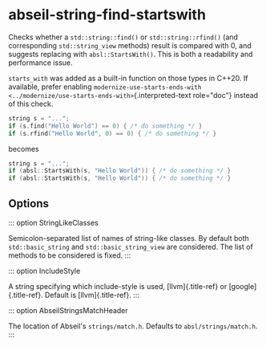# abseil-string-find-startswith

Checks whether a `std::string::find()` or `std::string::rfind()` (and
corresponding `std::string_view` methods) result is compared with 0, and
suggests replacing with `absl::StartsWith()`. This is both a readability
and performance issue.

`starts_with` was added as a built-in function on those types in C++20.
If available, prefer enabling `modernize-use-starts-ends-with
<../modernize/use-starts-ends-with>`{.interpreted-text role="doc"}
instead of this check.

```c++
string s = "...";
if (s.find("Hello World") == 0) { /* do something */ }
if (s.rfind("Hello World", 0) == 0) { /* do something */ }
```

becomes

```c++
string s = "...";
if (absl::StartsWith(s, "Hello World")) { /* do something */ }
if (absl::StartsWith(s, "Hello World")) { /* do something */ }
```

## Options

::: option
StringLikeClasses

Semicolon-separated list of names of string-like classes. By default
both `std::basic_string` and `std::basic_string_view` are considered.
The list of methods to be considered is fixed.
:::

::: option
IncludeStyle

A string specifying which include-style is used, [llvm]{.title-ref} or
[google]{.title-ref}. Default is [llvm]{.title-ref}.
:::

::: option
AbseilStringsMatchHeader

The location of Abseil\'s `strings/match.h`. Defaults to
`absl/strings/match.h`.
:::
